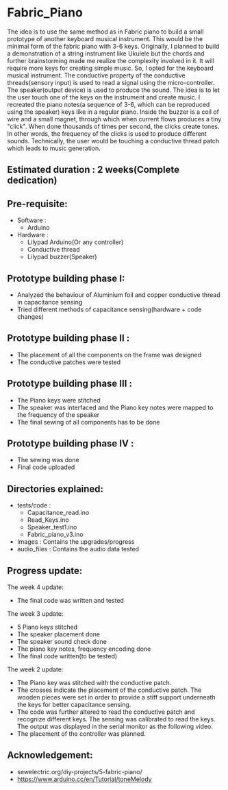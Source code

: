 # Fabric_Piano
The idea is to use the same method as in Fabric piano to build a small prototype of another keyboard musical instrument. This would be the minimal form of the fabric piano with 3-6 keys.  Originally, I planned to build a demonstration of a string instrument like Ukulele but the chords and further brainstorming made me realize the complexity involved in it. It will require more keys for creating simple music. So, I opted for the keyboard musical instrument. The conductive property of the conductive threads(sensory input) is used to read a signal using the micro-controller. The speaker(output device) is used to produce the sound. The idea is to let the user touch one of the keys on the instrument and create music. I recreated the piano notes(a sequence of 3-6, which can be reproduced using the speaker) keys like in a regular piano. Inside the buzzer is a coil of wire and a small magnet, through which when current flows produces a tiny "click". When done thousands of times per second, the clicks create tones. In other words, the frequency of the clicks is used to produce different sounds. Technically, the user would be touching a conductive thread patch which leads to music generation.

## Estimated duration : 2 weeks(Complete dedication)

## Pre-requisite:
- Software :
    - Arduino
- Hardware :
    - Lilypad Arduino(Or any controller) 
    - Conductive thread
    - Lilypad buzzer(Speaker)
 
## Prototype building phase I:
- Analyzed the behaviour of Aluminium foil and copper conductive thread in capacitance sensing
- Tried different methods of capacitance sensing(hardware + code changes)

## Prototype building phase II :
-  The placement of all the components on the frame was designed
-  The conductive patches were tested

## Prototype building phase III :
-  The Piano keys were stitched
-  The speaker was interfaced and the Piano key notes were mapped to the frequency of the speaker
-  The final sewing of all components has to be done

## Prototype building phase IV :
-  The sewing was done
-  Final code uploaded

## Directories explained:
-  tests/code : 
    - Capacitance_read.ino
    - Read_Keys.ino
    - Speaker_test1.ino
    - Fabric_piano_v3.ino
-  Images : Contains the upgrades/progress
-  audio_files : Contains the audio data tested

## Progress update:

The week 4 update:
- The final code was written and tested

The week 3 update:
- 5 Piano keys stitched
- The speaker placement done
- The speaker sound check done
- The piano key notes, frequency encoding done
- The final code written(to be tested)

The week 2 update:
- The Piano key was stitched with the conductive patch.
- The crosses indicate the placement of the conductive patch. The wooden pieces were set in order to provide a stiff support underneath the keys for better capacitance sensing. 
- The code was further altered to read the conductive patch and recognize different keys. The sensing was calibrated to read the keys. The output was displayed in the serial monitor as the following video.
- The placement of the controller was planned.

## Acknowledgement:
- sewelectric.org/diy-projects/5-fabric-piano/
- https://www.arduino.cc/en/Tutorial/toneMelody
